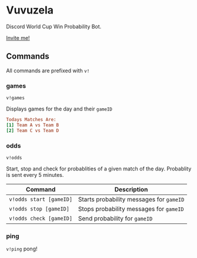 # Vuvuzela
Discord World Cup Win Probability Bot.

[Invite me!](https://discordapp.com/oauth2/authorize?client_id=460072906102276098&scope=bot)


## Commands

All commands are prefixed with `v!`

### games
`v!games`

Displays games for the day and their `gameID`
```ini
Todays Matches Are:
[1] Team A vs Team B
[2] Team C vs Team D
```


### odds
`v!odds`

Start, stop and check for probablities of a given match of the day. Probablity is sent every 5 minutes.

Command | Description
--- | ---
`v!odds start [gameID]` | Starts probability messages for `gameID`
`v!odds stop [gameID]` | Stops probability messages for `gameID`
`v!odds check [gameID]` | Send probability for `gameID`

### ping
`v!ping`
pong!
